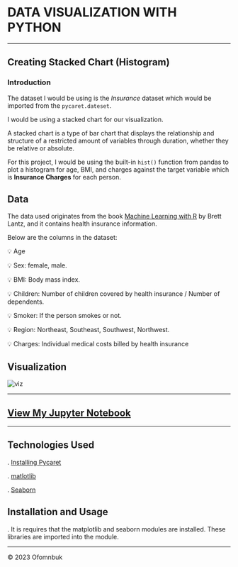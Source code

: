 # DATA VISUALIZATION WITH PYTHON
---
## Creating Stacked Chart (Histogram) 


### Introduction

The dataset I would be using is the *Insurance* dataset which would be imported from the `pycaret.dateset`.

I would be using a stacked chart for our visualization.

A stacked chart is a type of bar chart that displays the relationship and structure of a restricted amount of variables through duration, whether they be relative or absolute.

For  this project, I would be using the built-in `hist()` function from pandas to plot a histogram for age, BMI, and charges against the target variable which is **Insurance Charges** for each person.


## Data

The data used originates from the book [Machine Learning with R](https://www.amazon.com/Machine-Learning-R-Brett-Lantz/dp/1782162143/ref=as_li_ss_tl?ie=UTF8&linkCode=ll1&tag=learnds-20&linkId=acc9debcffa9ec9b8dc01374ead56eaf&language=en_US) by Brett Lantz, and it contains health insurance information.

Below are the columns in the dataset:

💡 Age

💡 Sex:  female, male.

💡 BMI: Body mass index.

💡 Children: Number of children covered by health insurance / Number of dependents.

💡 Smoker: If the person smokes or not.

💡 Region: Northeast, Southeast, Southwest, Northwest.

💡 Charges: Individual medical costs billed by health insurance


## Visualization

![viz](https://user-images.githubusercontent.com/122539866/230698823-10054ef0-ddb6-4016-934e-c8c6495dc8df.png)

----

## [View My Jupyter Notebook](https://github.com/Ofomn/Ofomn-visualiztionwithpython/blob/main/DataViz.ipynb)

----

## Technologies Used
. [Installing Pycaret](https://pycaret.gitbook.io/docs/)

. [matlotlib](https://matplotlib.org/)

. [Seaborn](https://seaborn.pydata.org/)

## Installation and Usage
. It is requires that the matplotlib and seaborn modules are installed. These libraries are imported into the module.

---

&copy; 2023 Ofomnbuk

<!-- markdownlint-enable -->

